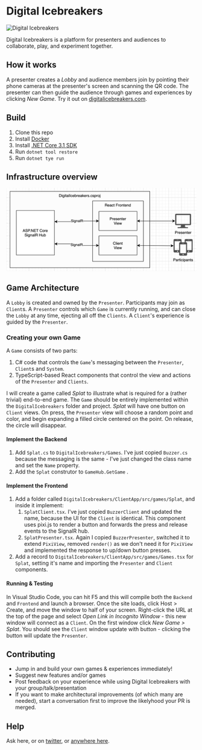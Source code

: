 # Digital Icebreakers

![Digital Icebreakers](https://raw.githubusercontent.com/staff0rd/DigitalIcebreakers/master/DigitalIcebreakers/ClientApp/public/img/digital-icebreakers.jpg)

Digital Icebreakers is a platform for presenters and audiences to collaborate, play, and experiment together.

## How it works
A presenter creates a *Lobby* and audience members join by pointing their phone cameras at the presenter's screen and scanning the QR code. The presenter can then guide the audience through games and experiences by clicking *New Game*.  Try it out on [digitalicebreakers.com](https://digitalicebreakers.com).

## Build

1. Clone this repo
1. Install [Docker](https://www.docker.com/)
1. Install [.NET Core 3.1 SDK](https://dot.net)
1. Run `dotnet tool restore`
1. Run `dotnet tye run`

## Infrastructure overview

![Infrastructure diagram](/docs/overview.png)

## Game Architecture

A `Lobby` is created and owned by the `Presenter`. Participants may join as `Client`s.  A `Presenter` controls which `Game` is currently running, and can close the `Lobby` at any time, ejecting all off the `Clients`.  A `Client`'s experience is guided by the `Presenter`.

### Creating your own Game

A `Game` consists of two parts:

1. C# code that controls the `Game`'s messaging between the `Presenter`, `Client`s and `System`.
1. TypeScript-based React components that control the view and actions of the `Presenter` and `Clients`.

I will create a game called *Splat* to illustrate what is required for a (rather trivial) end-to-end game. The `Game` should be entirely implemented within the `DigitalIcebreakers` folder and project. *Splat* will have one button on `Client` views.  On press, the `Presenter` view will choose a random point and color, and begin expanding a filled circle centered on the point.  On release, the circle will disappear.

#### Implement the Backend

1. Add `Splat.cs` to `DigitalIcebreakers/Games`. I've just copied `Buzzer.cs` because the messaging is the same - I've just changed the class name and set the `Name` property.
1. Add the `Splat` construtor to `GameHub.GetGame` .

#### Implement the Frontend

1. Add a folder called `DigitalIcebreakers/ClientApp/src/games/Splat`, and inside it implement:
    1. `SplatClient.tsx`. I've just copied `BuzzerClient` and updated the name, because the UI for the `Client` is identical. This component uses pixi.js to render a button and forwards the press and release events to the SignalR hub.
    1. `SplatPresenter.tsx`. Again I copied `BuzzerPresenter`, switched it to extend `PixiView`, removed `render()` as we don't need it for `PixiView` and implemented the response to up/down button presses.
1. Add a record to `DigitalIcebreakers/ClientApp/src/games/Games.tsx` for `Splat`, setting it's name and importing the `Presenter` and `Client` components.

#### Running & Testing

In Visual Studio Code, you can hit F5 and this will compile both the `Backend` and `Frontend` and launch a browser.  Once the site loads, click Host > Create, and move the window to half of your screen.  Right-click the URL at the top of the page and select *Open Link in Incognito Window* - this new window will connect as a `Client`. On the first window click *New Game > Splat*. You should see the `Client` window update with button - clicking the button will update the `Presenter`.

## Contributing

* Jump in and build your own games & experiences immediately!
* Suggest new features and/or games
* Post feedback on your experience while using Digital Icebreakers with your group/talk/presentation
* If you want to make architectural improvements (of which many are needed), start a conversation first to improve the likelyhood your PR is merged.

## Help

Ask here, or on [twitter](https://twitter.com/staff0rd), or [anywhere here](https://staffordwilliams.com/about/).

